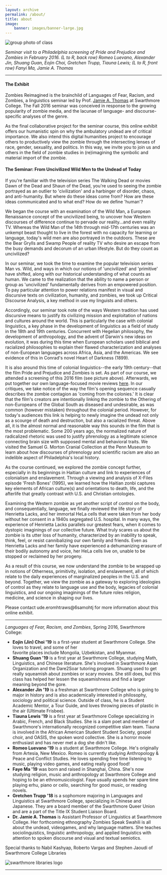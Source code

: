 ```yaml
---
layout: archive
permalink: /about/
title: about
image:
    banner: images/banner-large.jpg
---
```


![group photo of class](../images/group-photo-compressed.jpg)

*Seminar visit to a Philadelphia screening of Pride and Prejudice and Zombies in February 2016. (L to R, back row) Romeo Luevano, Alexander Jin, Shuang Guan, Eojin Choi, Gretchen Trupp, Tiauna Lewis; (L to R, front row) Fanyi Ma, Jamie A. Thomas*
<hr/>

#### The Exhibit

Zombies Reimagined is the brainchild of Languages of Fear, Racism, and Zombies, a linguistics seminar led by Prof. [Jamie A. Thomas](http://www.jamieathomas.com/) at Swarthmore College. The Fall 2016 seminar was conceived in response to the growing popularity of zombie media, and the lacunae of language- and discourse-specific analyses of the genre. 

As the final collaborative project for the seminar course, this online exhibit offers our humanistic spin on why the ambulatory undead are of critical importance. We also intend this digital humanities project to encourage others to productively view the zombie through the intersecting lenses of race, gender, sexuality, and politics. In this way, we invite you to join us and others in the field of zombie studies in (re)imagining the symbolic and material import of the zombie.


#### The Seminar: From Uncivilized Wild Men to the Undead of Today

If you're familiar with the television series The Walking Dead or movies Dawn of the Dead and Shaun of the Dead, you're used to seeing the zombie portrayed as an outlier to 'civilization' and a harbinger of disorder, chaos, and anti-humanity. But where do these ideas come from? How are these ideas communicated and to what end? How do we define 'human'?

We began the course with an examination of the Wild Man, a European Renaissance concept of the uncivilized being, to uncover how Western discourses of difference continue to pervade our reality...and even reality TV. Whereas the Wild Man of the 14th through mid-17th centuries was an unkempt beast thought to live in the forest with no capacity for learning or language, today's wild men are also portrayed in the outdoors. These are the Bear Grylls and Swamp People of reality TV who desire an escape from the busy demands and decorum of an urban lifestyle. But do they count as uncivilized?

In our seminar, we took the time to examine the popular television series Man vs. Wild, and ways in which our notions of 'uncivilized' and 'primitive' have shifted, along with our historical understanding of what counts as human. We came to the realization that the ability to name a person or group as 'uncivilized' fundamentally derives from an empowered position. To pay particular attention to power relations manifest in visual and discursive texts on civilization, humanity, and zombies, we took up Critical Discourse Analysis, a key method in use my linguists and others. 

Accordingly, our seminar took note of the ways Western tradition has used discursive means to justify its civilizing mission and exploitation of nations and cultures around the world. This is particularly the case with colonial linguistics, a key phase in the development of linguistics as a field of study in the 18th and 19th centuries. Concurrent with Hegelian philosophy, the development of anthropology, and the advent of Darwin's new ideas on evolution, it was during this time when European scholars used biblical and racialized philosophies to explain their flawed characterization and analyses of non-European languages across Africa, Asia, and the Americas. We see evidence of this in Conrad's novel Heart of Darkness (1899).

It is also around this time of colonial linguistics--the early 19th century--that the film Pride and Prejudice and Zombies is set. As part of our course, we attended a screening of this 2016 film (see picture above). Afterwards, we put together our own language-focused movie reviews [here](http://www.jamieathomas.com/blog/category/zombies). In our critiques, we take notice of the way the film's opening sequence casually describes the zombie contagion as 'coming from the colonies.' It is clear that the film's creators are intentionally linking the zombie to the Othering of non-Europeans of the Global South as diseased and undesirable, as was common (however mistaken) throughout the colonial period. However, for today's audiences this link is helping to newly imagine the undead not only as a scourge of death and destruction, but also a racialized threat. Above all, it is the almost normal and reasonable way this sounds in the film that is the most problematic. Some 200 years ago, the normalized nature of radicalized rhetoric was used to justify phrenology as a legitimate science connecting brain size with supposed mental and behavioral traits. We visited the Samuel G. Morton Cranial Collection at the Penn Museum to learn about how discourses of phrenology and scientific racism are also an indelible aspect of Philadelphia's local history. 

As the course continued, we explored the zombie concept further, especially in its beginnings in Haitian culture and link to experiences of colonialism and enslavement. Through a viewing and analysis of X-Files episode 'Fresh Bones' (1995), we learned how the Haitian zonbi captures key elements of African culture(s) and orientations to death, life, and the afterlife that greatly contrast with U.S. and Christian ontologies. 

Examining the Western zombie as yet another script of control on the body, and consequentially, language, we finally reviewed the life story of Henrietta Lacks, and her immortal HeLa cells that were taken from her body without her consent in a 1940s segregated U.S. hospital. In many ways, the experience of Henrietta Lacks parallels our greatest fears, when it comes to dystopic imaginings of our collective future. What truly scares us about the zombie is its utter loss of humanity, characterized by an inability to speak, think, feel, or resist cannibalizing our own family and friends. Even as Henrietta Lacks and her family have experienced a dehumanizing erasure of their bodily autonomy and voice, her HeLa cells live on, unable to be stopped or reclaimed by her progeny. 

As a result of this course, we now understand the zombie to be wrapped up in notions of Otherness, primitivity, isolation, and enslavement, all of which relate to the daily experiences of marginalized peoples in the U.S. and beyond. Together, we view the zombie as a gateway to exploring ideologies of control as they relate to language use and the body, legacies of colonial linguistics, and our ongoing imaginings of the future roles religion, medicine, and science in shaping our lives. 


Please contact <span class="rtl">ude.eromhtraws&#64;6samohtj</span> for more information about this online exhibit.

<hr/>

*Languages of Fear, Racism, and Zombies*, Spring 2016, Swarthmore College:

- **Eojin (Jin) Choi '19** is a first-year student at Swarthmore College. She loves to travel, and some of her 	
  favorite places include Mongolia, Uzbekistan, and Myanmar.
- **Shuang Guan '19** is a first year at Swarthmore College, studying Math, Linguistics, and Chinese literature. She's involved in Swarthmore Asian Organization and the Dare2Soar tutoring program. Shuang used to get really squeamish about zombies or scary movies. She still does, but this class has helped her lessen the squeamishness and find a larger meaning beyond the gore.
- **Alexander Jin '19** is a freshman at Swarthmore College who is going to major in history and is also academically interested in philosophy, sociology and political science. Outside of class, he is a Student Academic Mentor, a Tour Guide, and loves throwing pieces of plastic in the air (Ultimate Frisbee).
- **Tiauna Lewis '19** is a first year at Swarthmore College specializing in Arabic, French, and Black Studies. She is a slam poet and member of Swarthmore's internationally recognized competitive slam team. Tiauna is involved in the African American Student Student Society, gospel choir, and OASIS, the spoken word collective. She is a horror movie enthusiast and has never met a dog she didn't like.
- **Romeo Luevano '19** is a student at Swarthmore College. He's originally from Artesia, New Mexico. Romeo is currently studying Anthropology & Peace and Conflict Studies. He loves spending free time listening to music, playing video games, and eating really good food! 
- **Faye Ma '19** was born and raised in Shanghai, China. She's now studying religion, music and anthropology at Swarthmore College and hoping to be an ethnomusicologist. Faye usually spends her spare time playing erhu, piano or cello, searching for good music, or reading novels.
- **Gretchen Trupp '18** is a sophomore majoring in Languages and Linguistics at Swarthmore College, specializing in Chinese and Japanese. They are a board member of the Swarthmore Queer Union and are a part of the Title IX Student Liaison Board.
- **Dr. Jamie A. Thomas** is Assistant Professor of Linguistics at Swarthmore College. Her forthcoming ethnography Zombies Speak Swahili is all about the undead, videogames, and why language matters. She teaches sociolinguistics, linguistic anthropology, and applied linguistics with attention to spoken discourse and visual and textual semiotics.

Special thanks to Nabil Kashyap, Roberto Vargas and Stephen Jaoudi of Swarthmore College Libraries

![swarthmore libraries logo](../images/logo-mccabe-web.png)

<hr/>